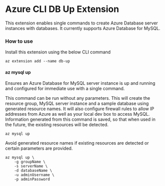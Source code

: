 # Azure CLI DB Up Extension #
This extension enables single commands to create Azure Database server instances with databases. It currently supports Azure Database for MySQL. 

### How to use ###
Install this extension using the below CLI command
```
az extension add --name db-up
```

#### az mysql up
Ensures an Azure Database for MySQL server instance is up and running and configured for immediate use with a single command.

This command can be run without any parameters. This will create the resource group, MySQL server instance and a sample database using generated resource names. It will also configure firewall rules to allow IP addresses from Azure as well as your local dev box to access MySQL. Information generated from this command is saved, so that when used in the future, the existing resources will be detected.
```
az mysql up
```

Avoid generated resource names if existing resources are detected or certain parameters are provided. 
```
az mysql up \
    -g groupName \
    -s serverName \
    -d databaseName \
    -u adminUsername \
    -p adminPassword
```

